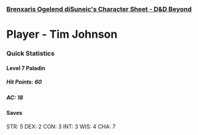 ### [Brenxaris Ogelend diSuneic's Character Sheet - D&D Beyond](https://www.dndbeyond.com/characters/116593294)

# Player - Tim Johnson

### Quick Statistics 
#### Level 7 Paladin
##### Hit Points: 60
##### AC: 18

#### Saves
STR: 5
DEX: 2
CON: 3
INT: 3
WIS: 4
CHA: 7